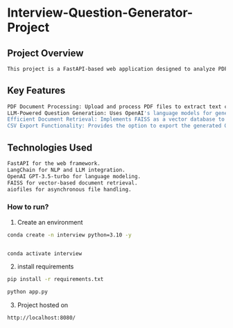 # Interview-Question-Generator-Project

## Project Overview

```bash
This project is a FastAPI-based web application designed to analyze PDF documents and generate practice questions and answers tailored for students preparing for exams or coding tests. The application utilizes OpenAI's GPT-3.5-turbo models, integrated with LangChain, to perform advanced natural language processing tasks such as text summarization, question generation, and refinement.
```

## Key Features

```bash
PDF Document Processing: Upload and process PDF files to extract text content, which is then used to generate relevant coding-related questions and answers.
LLM-Powered Question Generation: Uses OpenAI's language models for generating exam-oriented questions and detailed answers, leveraging prompt templates and the LangChain framework.
Efficient Document Retrieval: Implements FAISS as a vector database to store and retrieve document embeddings, ensuring accurate and relevant question-answer generation.
CSV Export Functionality: Provides the option to export the generated Q&A pairs to a CSV file for easy study and review.
```

## Technologies Used

```bash
FastAPI for the web framework.
LangChain for NLP and LLM integration.
OpenAI GPT-3.5-turbo for language modeling.
FAISS for vector-based document retrieval.
aiofiles for asynchronous file handling.
```



### How to run?

1. Create an environment

```bash
conda create -n interview python=3.10 -y


conda activate interview

```

2. install requirements

```bash
pip install -r requirements.txt
```


```bash
python app.py
```

3. Project hosted on

```bash
http://localhost:8080/
```


